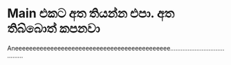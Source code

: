# Main එකට අත තියන්න එපා. අත තිබ්බොත් කපනවා  
Aneeeeeeeeeeeeeeeeeeeeeeeeeeeeeeeeeeeeeeeeeeee........................................
